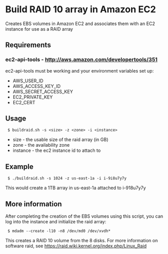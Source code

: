 
# Build RAID 10 array in Amazon EC2

Creates EBS volumes in Amazon EC2 and associates them with an EC2 instance for use as a RAID array

##  Requirements

### ec2-api-tools - http://aws.amazon.com/developertools/351

ec2-api-tools must be working and your environment variables set up:

* AWS_USER_ID
* AWS_ACCESS_KEY_ID
* AWS_SECRET_ACCESS_KEY
* EC2_PRIVATE_KEY
* EC2_CERT

##  Usage

     $ buildraid.sh -s <size> -z <zone> -i <instance>

* size - the usable size of the raid array (in GB)
* zone - the availability zone
* instance - the ec2 instance id to attach to

##  Example

     $ ./buildraid.sh -s 1024 -z us-east-1a -i i-9i8u7y7y

This would create a 1TB array in us-east-1a attached to i-918u7y7y

## More information

After completing the creation of the EBS volumes using this script, you can log into the instance and initialize the raid array:

     $ mdadm --create -l10 -n8 /dev/md0 /dev/xvdh*

This creates a RAID 10 volume from the 8 disks. For more information on software raid, see https://raid.wiki.kernel.org/index.php/Linux_Raid
